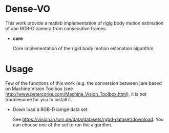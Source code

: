 # Dense-VO

This work provide a matlab implementation of rigig body motion estimation of aan RGB-D camera from consecutive frames.

*   **core**
    
    Core implementation of the rigid body motion estimation algorithm.


# Usage

Few of the functions of this work (e.g. the conversion between )are based on Machine Vision Toolbox (see http://www.petercorke.com/Machine_Vision_Toolbox.html), it is not troublesome for you to install it.

*   Down load a RGB-D iamge data set.
  
    See https://vision.in.tum.de/data/datasets/rgbd-dataset/download. You can choose one of the set to run the algorithm.


  
